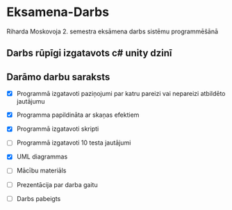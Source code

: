 # Eksamena-Darbs
Riharda Moskovoja 2. semestra eksāmena darbs sistēmu programmēšānā

## Darbs rūpīgi izgatavots c# unity dzinī


## Darāmo darbu saraksts
- [x] Programmā izgatavoti paziņojumi par katru pareizi vai nepareizi atbildēto jautājumu
- [x] Programma papildināta ar skaņas efektiem
- [x] Programmā izgatavoti skripti
- [ ] Programmā izgatavoti 10 testa jautājumi
- [x] UML diagrammas
- [ ] Mācību materiāls
- [ ] Prezentācija par darba gaitu

- [ ] Darbs pabeigts
